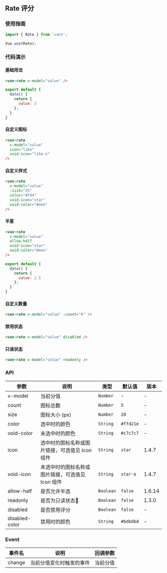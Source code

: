 ## Rate 评分

### 使用指南
``` javascript
import { Rate } from 'vant';

Vue.use(Rate);
```

### 代码演示

#### 基础用法

```html
<van-rate v-model="value" />
```

```javascript
export default {
  data() {
    return {
      value: 3
    };
  }
}
```

#### 自定义图标

```html
<van-rate
  v-model="value"
  icon="like"
  void-icon="like-o"
/>
```

#### 自定义样式

```html
<van-rate
  v-model="value"
  :size="25"
  color="#f44"
  void-icon="star"
  void-color="#eee"
/>
```

#### 半星

```html
<van-rate
  v-model="value"
  allow-half
  void-icon="star"
  void-color="#eee"
/>
```

```javascript
export default {
  data() {
    return {
      value: 2.5
    };
  }
}
```

#### 自定义数量

```html
<van-rate v-model="value" :count="6" />
```

#### 禁用状态

```html
<van-rate v-model="value" disabled />
```

#### 只读状态

```html
<van-rate v-model="value" readonly />
```

### API

| 参数 | 说明 | 类型 | 默认值 | 版本 |
|------|------|------|------|------|
| v-model | 当前分值 | `Number` | - | - |
| count | 图标总数 | `Number` | `5` | - |
| size | 图标大小 (px) | `Number` | `20` | - |
| color | 选中时的颜色 | `String` | `#ffd21e` | - |
| void-color | 未选中时的颜色 | `String` | `#c7c7c7` | - |
| icon | 选中时的图标名称或图片链接，可选值见 Icon 组件 | `String` | `star` | 1.4.7 |
| void-icon | 未选中时的图标名称或图片链接，可选值见 Icon 组件 | `String` | `star-o`  | 1.4.7 |
| allow-half | 是否允许半选 | `Boolean` | `false` | 1.6.14 |
| readonly | 是否为只读状态 | `Boolean` | `false` | 1.3.0 |
| disabled | 是否禁用评分 | `Boolean` | `false` | - |
| disabled-color | 禁用时的颜色 | `String` | `#bdbdbd` | - |

### Event

| 事件名 | 说明 | 回调参数 |
|------|------|------|
| change | 当前分值变化时触发的事件 | 当前分值 |
